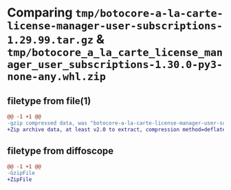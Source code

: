 # Comparing `tmp/botocore-a-la-carte-license-manager-user-subscriptions-1.29.99.tar.gz` & `tmp/botocore_a_la_carte_license_manager_user_subscriptions-1.30.0-py3-none-any.whl.zip`

## filetype from file(1)

```diff
@@ -1 +1 @@
-gzip compressed data, was "botocore-a-la-carte-license-manager-user-subscriptions-1.29.99.tar", last modified: Sat Mar 25 01:22:54 2023, max compression
+Zip archive data, at least v2.0 to extract, compression method=deflate
```

## filetype from diffoscope

```diff
@@ -1 +1 @@
-GzipFile
+ZipFile
```

